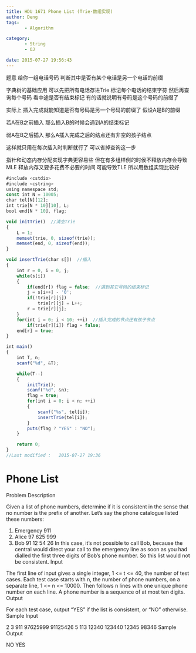 ```yaml
---
title: HDU 1671 Phone List (Trie·数组实现)
author: Deng
tags: 
       - Algorithm

category: 
       - String
       - OJ

date: 2015-07-27 19:56:43
---
```

题意 给你一组电话号码 判断其中是否有某个电话是另一个电话的前缀

字典树的基础应用 可以先把所有电话存进Trie 标记每个电话的结束字符 然后再查询每个号码 看中途是否有结束标记 有的话就说明有号码是这个号码的前缀了

实际上 插入完成就能知道是否有号码是另一个号码的前缀了 假设A是B的前缀

若A在B之前插入 那么插入B的时候会遇到A的结束标记

弱A在B之后插入 那么A插入完成之后的结点还有非空的孩子结点

这样就只用在每次插入时判断就行了 可以省掉查询这一步

指针和动态内存分配实现字典更容易些 但在有多组样例的时侯不释放内存会导致MLE 释放内存又要多花费不必要的时间 可能导致TLE 所以用数组实现比较好

```js 
#include <cstdio>
#include <cstring>
using namespace std;
const int N = 10005;
char tel[N][12];
int trie[N * 10][10], L;
bool end[N * 10], flag;

void initTrie()  //清空Trie
{
    L = 1;
    memset(trie, 0, sizeof(trie));
    memset(end, 0, sizeof(end));
}

void insertTrie(char s[])  //插入
{
    int r = 0, i = 0, j;
    while(s[i])
    {
        if(end[r]) flag = false;  //遇到其它号码的结束标记
        j = s[i++] - '0';
        if(!trie[r][j])
            trie[r][j] = L++;
        r = trie[r][j];
    }
    for(int i = 0; i < 10; ++i)  //插入完成的节点还有孩子节点
        if(trie[r][i]) flag = false;
    end[r] = true;
}

int main()
{
    int T, n;
    scanf("%d", &T);

    while(T--)
    {
        initTrie();
        scanf("%d", &n);
        flag = true;
        for(int i = 0; i < n; ++i)
        {
            scanf("%s", tel[i]);
            insertTrie(tel[i]);
        }
        puts(flag ? "YES" : "NO");
    }

    return 0;
}
//Last modified :   2015-07-27 19:36
```

# Phone List

Problem Description

Given a list of phone numbers, determine if it is consistent in the sense that no number is the prefix of another. Let’s say the phone catalogue listed these numbers:
1. Emergency 911
2. Alice 97 625 999
3. Bob 91 12 54 26
In this case, it’s not possible to call Bob, because the central would direct your call to the emergency line as soon as you had dialled the first three digits of Bob’s phone number. So this list would not be consistent.
Input

The first line of input gives a single integer, 1 <= t <= 40, the number of test cases. Each test case starts with n, the number of phone numbers, on a separate line, 1 <= n <= 10000. Then follows n lines with one unique phone number on each line. A phone number is a sequence of at most ten digits.
Output

For each test case, output “YES” if the list is consistent, or “NO” otherwise.
Sample Input

2 3 911 97625999 91125426 5 113 12340 123440 12345 98346
Sample Output

NO YES